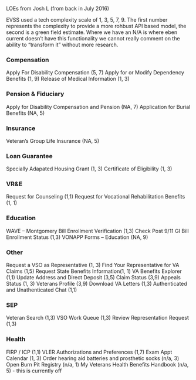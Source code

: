 LOEs from Josh L (from back in July 2016)

EVSS used a tech complexity scale of 1, 3, 5, 7, 9.  The first number represents the complexity to provide a more rohbust API based model, the second is a green field estimate.  Where we have an N/A is where eben current doesn’t have this functionality we cannot really comment on the ability to “transform it” without more research.

### Compensation
Apply For Disability Compensation (5, 7)
Apply for or Modify Dependency Benefits (1, 9)
Release of Medical Information (1, 3)

### Pension & Fiduciary
Apply for Disability Compensation and Pension (NA, 7)
Application for Burial Benefits (NA, 5)

### Insurance
Veteran’s Group Life Insurance (NA, 5)

### Loan Guarantee
Specially Adapated Housing Grant (1, 3)
Certificate of Eligibility (1, 3)

### VR&E
Request for Counseling (1,1)
Request for Vocational Rehabilitation Benefits (1, 1)

### Education
WAVE – Montgomery Bill Enrollment Verification (1,3)
Check Post 9/11 GI Bill Enrollment Status (1,3)
VONAPP Forms – Education (NA, 9)

### Other
Request a VSO as Representative (1, 3)
Find Your Representative for VA Claims (1,5)
Request State Benefits Information(1, 1)
VA Benefits Explorer (1,1)
Update Address and Direct Deposit (3,5)
Claim Status (3,9)
Appeals Status (1, 3)
Veterans Profile (3,9)
Download VA Letters (1,3)
Authenticated and Unathenticated Chat (1,1)

### SEP
Veteran Search (1,3)
VSO Work Queue (1,3)
Review Representation Request (1,3)

### Health
FIRP / ICP (1,1)
VLER Authorizations and Preferences (1,7)
Exam Appt Calendar (1, 3)
Order hearing aid batteries and prosthetic socks (n/a, 3)
Open Burn Pit Registry (n/a, 1)
My Veterans Health Benefits Handbook (n/a, 5) - this is currently off
